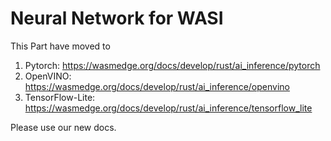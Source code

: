 # Neural Network for WASI

This Part have moved to
1. Pytorch: https://wasmedge.org/docs/develop/rust/ai_inference/pytorch
2. OpenVINO: https://wasmedge.org/docs/develop/rust/ai_inference/openvino
3. TensorFlow-Lite: https://wasmedge.org/docs/develop/rust/ai_inference/tensorflow_lite

Please use our new docs.
